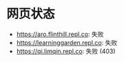 # 网页状态
- https://aro.flinthill.repl.co: 失败
- https://learninggarden.repl.co: 失败
- https://qi.limqin.repl.co: 失败 (403)
